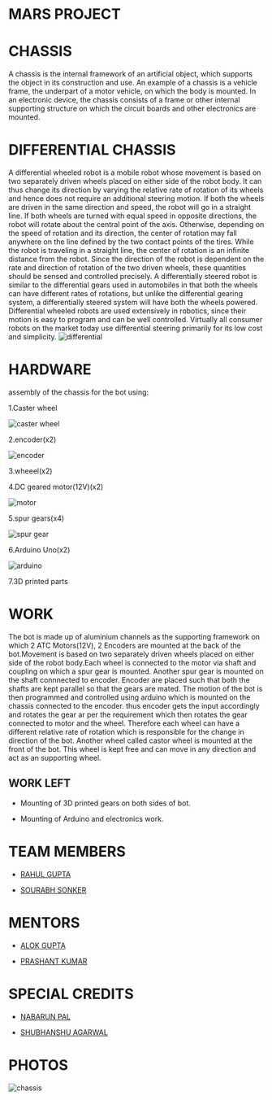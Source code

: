 # MARS PROJECT

# CHASSIS
A chassis is the internal framework of an artificial object, which supports the object in its construction and use. An example of a chassis is a vehicle frame, the underpart of a motor vehicle, on which the body is mounted.
In an electronic device, the chassis consists of a frame or other internal supporting structure on which the circuit boards and other electronics are mounted.

# DIFFERENTIAL CHASSIS
A differential wheeled robot is a mobile robot whose movement is based on two separately driven wheels placed on either side of the robot body. It can thus change its direction by varying the relative rate of rotation of its wheels and hence does not require an additional steering motion.
If both the wheels are driven in the same direction and speed, the robot will go in a straight line. If both wheels are turned with equal speed in opposite directions, the robot will rotate about the central point of the axis. Otherwise, depending on the speed of rotation and its direction, the center of rotation may fall anywhere on the line defined by the two contact points of the tires. While the robot is traveling in a straight line, the center of rotation is an infinite distance from the robot. Since the direction of the robot is dependent on the rate and direction of rotation of the two driven wheels, these quantities should be sensed and controlled precisely.
A differentially steered robot is similar to the differential gears used in automobiles in that both the wheels can have different rates of rotations, but unlike the differential gearing system, a differentially steered system will have both the wheels powered. Differential wheeled robots are used extensively in robotics, since their motion is easy to program and can be well controlled. Virtually all consumer robots on the market today use differential steering primarily for its low cost and simplicity.
![differential](https://upload.wikimedia.org/wikipedia/commons/d/d3/Tanklike.png)

# HARDWARE
assembly of the chassis for the bot using:

1.Caster wheel

![caster wheel](http://daduino.co.kr/web/product/big/201503/793_shop1_138835.jpg)

2.encoder(x2)

![encoder](https://uge-one.com/image/cache/catalog/catalog/0%20UGE%20ROTARY%20ENCODER%20400PPR-500x375.jpg)

3.wheeel(x2)

4.DC geared motor(12V)(x2)

![motor](https://robu.in/wp-content/uploads/2015/10/SPG30E-20K2-800x800.jpg)

5.spur gears(x4)

![spur gear](http://cdn.buysnip.com/2pcs-Plastic-Spur-gear-for-DIY-Projects-01.jpg)

6.Arduino Uno(x2)

![arduino](https://cf1.s3.souqcdn.com/item/2013/10/11/61/86/78/0/item_XL_6186780_3246529.jpg)

7.3D printed parts

# WORK
The bot is made up of aluminium channels as the supporting framework on which 2 ATC Motors(12V), 2 Encoders are mounted at the back of the bot.Movement is based on two separately driven wheels placed on either side of the robot body.Each wheel is connected to the motor via shaft and coupling on which a spur gear is mounted. Another spur gear is mounted on the shaft connnected to encoder. Encoder are placed such that both the shafts are kept parallel so that the gears are mated.
The motion of the bot is then programmed and controlled using arduino which is mounted on the chassis connected to the encoder. thus encoder gets the input accordingly and rotates the gear ar per the requirement which then rotates the gear connected to motor and the wheel. Therefore each wheel can have a different relative rate of rotation which is responsible for the change in direction of the bot.
Another wheel called castor wheel is mounted at the front of the bot. This wheel is kept free and can move in any direction and act as an supporting wheel. 

## WORK LEFT

- Mounting of 3D printed gears on both sides of bot.

- Mounting of Arduino and electronics work.

# TEAM MEMBERS

- [RAHUL GUPTA](https://github.com/rg0699)

- [SOURABH SONKER](https://www.facebook.com/sourabh.sonker.908?ref=br_rs)

# MENTORS

- [ALOK GUPTA](https://www.facebook.com/profile.php?id=100012330910173&ref=br_rs)

- [PRASHANT KUMAR](https://www.facebook.com/profile.php?id=100011588744611&ref=br_rs)

# SPECIAL CREDITS

- [NABARUN PAL](https://github.com/palnabarun)

- [SHUBHANSHU AGARWAL](https://github.com/Shubhanshu07)

# PHOTOS
![chassis](https://scontent.fdel3-1.fna.fbcdn.net/v/t1.0-9/33663464_1249738391824770_7281367411071123456_n.jpg?_nc_cat=0&oh=d8915f0c49d904708e837e5d72c8445d&oe=5BB3FE93)

